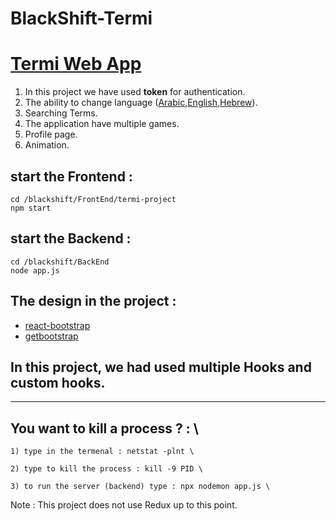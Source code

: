 # BlackShift-Termi

# [Termi Web App](http://dir.y2022.kinneret.cc:7024/)

1) In this project we have used **token** for authentication.
2) The ability to change language (<u>Arabic</u>,<u>English</u>,<u>Hebrew</u>).
3) Searching Terms.
4) The application have multiple games.
5) Profile page.
6) Animation.



## start the Frontend :

   
    cd /blackshift/FrontEnd/termi-project
    npm start
  
## start the Backend :
    
    cd /blackshift/BackEnd
    node app.js

## The design in the project :
* [react-bootstrap](https://react-bootstrap.github.io/getting-started/introduction/)
* [getbootstrap](https://getbootstrap.com/docs/3.3/components/)

## In this project, we had used multiple Hooks and custom hooks.

___
## You want to kill a process ? : \

    1) type in the termenal : netstat -plnt \
    
    2) type to kill the process : kill -9 PID \
    
    3) to run the server (backend) type : npx nodemon app.js \


Note : This project does not use Redux up to this point.